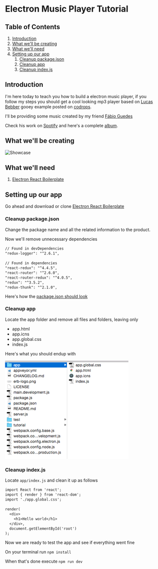 # Electron Music Player Tutorial

## Table of Contents

1. [Introduction](#intro)
1. [What we'll be creating](#showcase)
1. [What we'll need](#dependencies)
1. [Setting up our app](#appSetup)
    1. [Cleanup package.json](#appSetupCleanPackage)
    1. [Cleanup app](#appSetupCleanApp)
    1. [Cleanup index.js](#appSetupCleanIndex)

## Introduction<a name="intro"></a>

I'm here today to teach you how to build a electron music player, if you follow my steps you should get a cool
looking mp3 player based on [Lucas Bebber](https://twitter.com/lucasbebber) gooey example posted on [codrops](http://tympanus.net/Development/CreativeGooeyEffects/player.html).

I'll be providing some music created by my friend [Fábio Guedes](https://jp.linkedin.com/in/fábio-guedes-16a96ba5/en)

Check his work on [Spotify](https://open.spotify.com/user/dawnclover) and here's a complete [album](https://open.spotify.com/album/5QSA8n0IzZHsMgciol0g9m).

## What we'll be creating<a name="showcase"></a>

![Showcase](tutorial/images/Showcase.gif)

## What we'll need<a name="dependencies"></a>

1. [Electron React Boilerplate](https://github.com/chentsulin/electron-react-boilerplate)

## Setting up our app<a name="appSetup"></a>

Go ahead and download or clone [Electron React Boilerplate](https://github.com/chentsulin/electron-react-boilerplate)

### Cleanup package.json<a name="appSetupCleanPackage"></a>

Change the package name and all the related information to the product.

Now we'll remove unnecessary dependencies
```
// Found in devDependencies
"redux-logger": "^2.6.1",

// Found in dependencies
"react-redux": "^4.4.5",
"react-router": "^2.6.0",
"react-router-redux": "^4.0.5",
"redux": "^3.5.2",
"redux-thunk": "^2.1.0",
```

Here's how the [package.json should look](https://github.com/DPr00f/electron-music-player-tutorial/blob/707049a2f6f6a8ea45a73f6166c0372c1d276cb9/README.md)

### Cleanup app<a name="appSetupCleanApp"></a>

Locate the app folder and remove all files and folders, leaving only

- app.html
- app.icns
- app.global.css
- index.js

Here's what you should endup with

![Files and folders](tutorial/images/howLook.png)

### Cleanup index.js<a name="appSetupCleanIndex"></a>
Locate `app/index.js` and clean it up as follows

```
import React from 'react';
import { render } from 'react-dom';
import './app.global.css';

render(
  <div>
    <h1>Hello world</h1>
  </div>,
  document.getElementById('root')
);
```

Now we are ready to test the app and see if everything went fine

On your terminal run
`npm install`

When that's done execute
`npm run dev`
